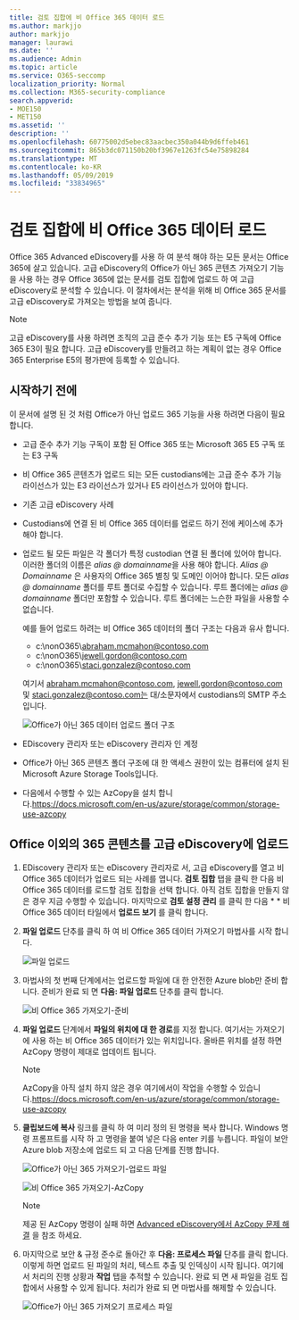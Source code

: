 ```yaml
---
title: 검토 집합에 비 Office 365 데이터 로드
ms.author: markjjo
author: markjjo
manager: laurawi
ms.date: ''
ms.audience: Admin
ms.topic: article
ms.service: O365-seccomp
localization_priority: Normal
ms.collection: M365-security-compliance
search.appverid:
- MOE150
- MET150
ms.assetid: ''
description: ''
ms.openlocfilehash: 60775002d5ebec83aacbec350a044b9d6ffeb461
ms.sourcegitcommit: 865b3dc071150b20bf3967e1263fc54e75898284
ms.translationtype: MT
ms.contentlocale: ko-KR
ms.lasthandoff: 05/09/2019
ms.locfileid: "33834965"
---
```

# <a name="load-non-office-365-data-into-a-review-set"></a>검토 집합에 비 Office 365 데이터 로드

Office 365 Advanced eDiscovery를 사용 하 여 분석 해야 하는 모든 문서는 Office 365에 살고 있습니다. 고급 eDiscovery의 Office가 아닌 365 콘텐츠 가져오기 기능을 사용 하는 경우 Office 365에 없는 문서를 검토 집합에 업로드 하 여 고급 eDiscovery로 분석할 수 있습니다. 이 절차에서는 분석을 위해 비 Office 365 문서를 고급 eDiscovery로 가져오는 방법을 보여 줍니다.

>[!Note]
>고급 eDiscovery를 사용 하려면 조직의 고급 준수 추가 기능 또는 E5 구독에 Office 365 E3이 필요 합니다. 고급 eDiscovery를 만들려고 하는 계획이 없는 경우 Office 365 Enterprise E5의 평가판에 등록할 수 있습니다.

## <a name="before-you-begin"></a>시작하기 전에

이 문서에 설명 된 것 처럼 Office가 아닌 업로드 365 기능을 사용 하려면 다음이 필요 합니다.

- 고급 준수 추가 기능 구독이 포함 된 Office 365 또는 Microsoft 365 E5 구독 또는 E3 구독

- 비 Office 365 콘텐츠가 업로드 되는 모든 custodians에는 고급 준수 추가 기능 라이선스가 있는 E3 라이선스가 있거나 E5 라이선스가 있어야 합니다.

- 기존 고급 eDiscovery 사례

- Custodians에 연결 된 비 Office 365 데이터를 업로드 하기 전에 케이스에 추가 해야 합니다.

- 업로드 될 모든 파일은 각 폴더가 특정 custodian 연결 된 폴더에 있어야 합니다. 이러한 폴더의 이름은 *alias @ domainname*을 사용 해야 합니다. *Alias @ Domainname* 은 사용자의 Office 365 별칭 및 도메인 이어야 합니다. 모든 *alias @ domainname* 폴더를 루트 폴더로 수집할 수 있습니다. 루트 폴더에는 *alias @ domainname* 폴더만 포함할 수 있습니다. 루트 폴더에는 느슨한 파일을 사용할 수 없습니다.

   예를 들어 업로드 하려는 비 Office 365 데이터의 폴더 구조는 다음과 유사 합니다.

   - c:\nonO365\abraham.mcmahon@contoso.com
   - c:\nonO365\jewell.gordon@contoso.com
   - c:\nonO365\staci.gonzalez@contoso.com

   여기서 abraham.mcmahon@contoso.com, jewell.gordon@contoso.com 및 staci.gonzalez@contoso.com는 대/소문자에서 custodians의 SMTP 주소입니다.

   ![Office가 아닌 365 데이터 업로드 폴더 구조](../media/3f2dde84-294e-48ea-b44b-7437bd25284c.png)

- EDiscovery 관리자 또는 eDiscovery 관리자 인 계정

- Office가 아닌 365 콘텐츠 폴더 구조에 대 한 액세스 권한이 있는 컴퓨터에 설치 된 Microsoft Azure Storage Tools입니다.

- 다음에서 수행할 수 있는 AzCopy을 설치 합니다.https://docs.microsoft.com/en-us/azure/storage/common/storage-use-azcopy

## <a name="upload-non-office-365-content-into-advanced-ediscovery"></a>Office 이외의 365 콘텐츠를 고급 eDiscovery에 업로드

1. EDiscovery 관리자 또는 eDiscovery 관리자로 서, 고급 eDiscovery를 열고 비 Office 365 데이터가 업로드 되는 사례를 엽니다.  **검토 집합** 탭을 클릭 한 다음 비 Office 365 데이터를 로드할 검토 집합을 선택 합니다.  아직 검토 집합을 만들지 않은 경우 지금 수행할 수 있습니다.  마지막으로 **검토 설정 관리** 를 클릭 한 다음 * * 비 Office 365 데이터 타일에서 **업로드 보기** 를 클릭 합니다.

2. **파일 업로드** 단추를 클릭 하 여 비 Office 365 데이터 가져오기 마법사를 시작 합니다.

   ![파일 업로드](../media/574f4059-4146-4058-9df3-ec97cf28d7c7.png)

3. 마법사의 첫 번째 단계에서는 업로드할 파일에 대 한 안전한 Azure blob만 준비 합니다.  준비가 완료 되 면 **다음: 파일 업로드** 단추를 클릭 합니다.

   ![비 Office 365 가져오기-준비](../media/0670a347-a578-454a-9b3d-e70ef47aec57.png)
 
4. **파일 업로드** 단계에서 **파일의 위치에 대 한 경로**를 지정 합니다. 여기서는 가져오기에 사용 하는 비 Office 365 데이터가 있는 위치입니다.  올바른 위치를 설정 하면 AzCopy 명령이 제대로 업데이트 됩니다.

   > [!NOTE]
   > AzCopy을 아직 설치 하지 않은 경우 여기에서이 작업을 수행할 수 있습니다.https://docs.microsoft.com/en-us/azure/storage/common/storage-use-azcopy

5. **클립보드에 복사** 링크를 클릭 하 여 미리 정의 된 명령을 복사 합니다. Windows 명령 프롬프트를 시작 하 고 명령을 붙여 넣은 다음 enter 키를 누릅니다.  파일이 보안 Azure blob 저장소에 업로드 되 고 다음 단계를 진행 합니다.

   ![Office가 아닌 365 가져오기-업로드 파일](../media/3ea53b5d-7f9b-4dfc-ba63-90a38c14d41a.png)

   ![비 Office 365 가져오기-AzCopy](../media/504e2dbe-f36f-4f36-9b08-04aea85d8250.png)

   > [!NOTE]
   > 제공 된 AzCopy 명령이 실패 하면 [Advanced eDiscovery에서 AzCopy 문제 해결](troubleshooting-azcopy.md) 을 참조 하세요.

6. 마지막으로 보안 & 규정 준수로 돌아간 후 **다음: 프로세스 파일** 단추를 클릭 합니다.  이렇게 하면 업로드 된 파일의 처리, 텍스트 추출 및 인덱싱이 시작 됩니다.  여기에서 처리의 진행 상황과 **작업** 탭을 추적할 수 있습니다.  완료 되 면 새 파일을 검토 집합에서 사용할 수 있게 됩니다.  처리가 완료 되 면 마법사를 해제할 수 있습니다.

   ![Office가 아닌 365 가져오기 프로세스 파일](../media/218b1545-416a-4a9f-9b25-3b70e8508f67.png)

